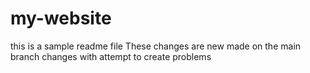 # my-website
this is a sample readme file
These changes are new
made on the main branch
changes with attempt to create problems
